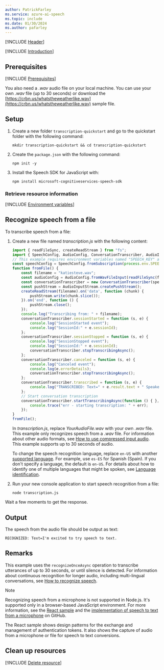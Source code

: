 ```yaml
---
author: PatrickFarley
ms.service: azure-ai-speech
ms.topic: include
ms.date: 01/30/2024
ms.author: pafarley
---
```


[!INCLUDE [Header](../../common/javascript.md)]

[!INCLUDE [Introduction](intro.md)]

## Prerequisites

[!INCLUDE [Prerequisites](../../common/azure-prerequisites.md)]

You also need a *.wav* audio file on your local machine. You can use your own *.wav* file (up to 30 seconds) or download the [https://crbn.us/whatstheweatherlike.wav](https://crbn.us/whatstheweatherlike.wav) sample file.

## Setup

1. Create a new folder `transcription-quickstart` and go to the quickstart folder with the following command:

    ```shell
    mkdir transcription-quickstart && cd transcription-quickstart
    ```
    
1. Create the `package.json` with the following command:

    ```shell
    npm init -y
    ```

1. Install the Speech SDK for JavaScript with:

    ```console
    npm install microsoft-cognitiveservices-speech-sdk
    ```

### Retrieve resource information

[!INCLUDE [Environment variables](../../common/environment-variables.md)]

## Recognize speech from a file

To transcribe speech from a file:

1. Create a new file named *transcription.js* with the following content:

    ```javascript
    import { readFileSync, createReadStream } from "fs";
    import { SpeechConfig, AudioConfig, ConversationTranscriber, AudioInputStream } from "microsoft-cognitiveservices-speech-sdk";
    // This example requires environment variables named "SPEECH_KEY" and "SPEECH_REGION"
    const speechConfig = SpeechConfig.fromSubscription(process.env.SPEECH_KEY, process.env.SPEECH_REGION);
    function fromFile() {
        const filename = "katiesteve.wav";
        const audioConfig = AudioConfig.fromWavFileInput(readFileSync(filename));
        const conversationTranscriber = new ConversationTranscriber(speechConfig, audioConfig);
        const pushStream = AudioInputStream.createPushStream();
        createReadStream(filename).on('data', function (chunk) {
            pushStream.write(chunk.slice());
        }).on('end', function () {
            pushStream.close();
        });
        console.log("Transcribing from: " + filename);
        conversationTranscriber.sessionStarted = function (s, e) {
            console.log("SessionStarted event");
            console.log("SessionId:" + e.sessionId);
        };
        conversationTranscriber.sessionStopped = function (s, e) {
            console.log("SessionStopped event");
            console.log("SessionId:" + e.sessionId);
            conversationTranscriber.stopTranscribingAsync();
        };
        conversationTranscriber.canceled = function (s, e) {
            console.log("Canceled event");
            console.log(e.errorDetails);
            conversationTranscriber.stopTranscribingAsync();
        };
        conversationTranscriber.transcribed = function (s, e) {
            console.log("TRANSCRIBED: Text=" + e.result.text + " Speaker ID=" + e.result.speakerId);
        };
        // Start conversation transcription
        conversationTranscriber.startTranscribingAsync(function () { }, function (err) {
            console.trace("err - starting transcription: " + err);
        });
    }
    fromFile();
    ```

    In *transcription.js*, replace *YourAudioFile.wav* with your own *.wav* file. This example only recognizes speech from a *.wav* file. For information about other audio formats, see [How to use compressed input audio](~/articles/ai-services/speech-service/how-to-use-codec-compressed-audio-input-streams.md). This example supports up to 30 seconds of audio.

    To change the speech recognition language, replace `en-US` with another [supported language](~/articles/ai-services/speech-service/language-support.md). For example, use `es-ES` for Spanish (Spain). If you don't specify a language, the default is `en-US`. For details about how to identify one of multiple languages that might be spoken, see [Language identification](~/articles/ai-services/speech-service/language-identification.md).

1. Run your new console application to start speech recognition from a file:

   ```console
   node transcription.js
   ```

Wait a few moments to get the response.

## Output

The speech from the audio file should be output as text:

```output
RECOGNIZED: Text=I'm excited to try speech to text.
```

## Remarks

This example uses the `recognizeOnceAsync` operation to transcribe utterances of up to 30 seconds, or until silence is detected. For information about continuous recognition for longer audio, including multi-lingual conversations, see [How to recognize speech](~/articles/ai-services/speech-service/how-to-recognize-speech.md).

> [!NOTE]
> Recognizing speech from a microphone is not supported in Node.js. It's supported only in a browser-based JavaScript environment. For more information, see the [React sample](https://github.com/Azure-Samples/AzureSpeechReactSample) and the [implementation of speech to text from a microphone](https://github.com/Azure-Samples/AzureSpeechReactSample/blob/main/src/App.js#L29) on GitHub.
> 
> The React sample shows design patterns for the exchange and management of authentication tokens. It also shows the capture of audio from a microphone or file for speech to text conversions.

## Clean up resources

[!INCLUDE [Delete resource](../../common/delete-resource.md)]
